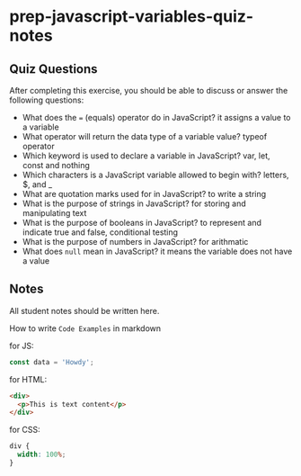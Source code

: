 # prep-javascript-variables-quiz-notes

## Quiz Questions

After completing this exercise, you should be able to discuss or answer the following questions:

- What does the `=` (equals) operator do in JavaScript?
  it assigns a value to a variable
- What operator will return the data type of a variable value?
  typeof operator
- Which keyword is used to declare a variable in JavaScript?
  var, let, const and nothing
- Which characters is a JavaScript variable allowed to begin with?
  letters, $, and \_
- What are quotation marks used for in JavaScript?
  to write a string
- What is the purpose of strings in JavaScript?
  for storing and manipulating text
- What is the purpose of booleans in JavaScript?
  to represent and indicate true and false, conditional testing
- What is the purpose of numbers in JavaScript?
  for arithmatic
- What does `null` mean in JavaScript?
  it means the variable does not have a value

## Notes

All student notes should be written here.

How to write `Code Examples` in markdown

for JS:

```javascript
const data = 'Howdy';
```

for HTML:

```html
<div>
  <p>This is text content</p>
</div>
```

for CSS:

```css
div {
  width: 100%;
}
```
